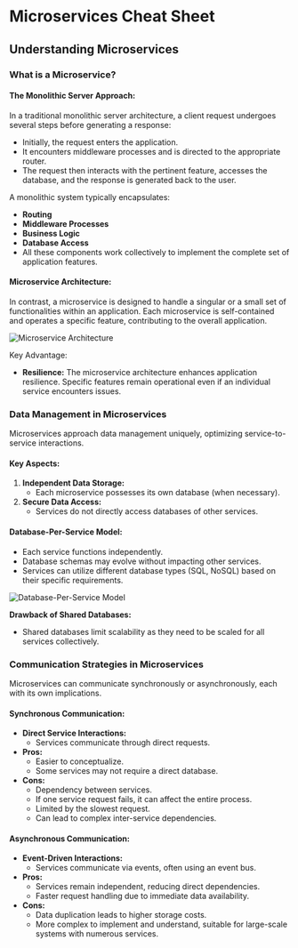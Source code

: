 
# Microservices Cheat Sheet

## Understanding Microservices

### What is a Microservice?

#### The Monolithic Server Approach:
In a traditional monolithic server architecture, a client request undergoes several steps before generating a response:
- Initially, the request enters the application.
- It encounters middleware processes and is directed to the appropriate router.
- The request then interacts with the pertinent feature, accesses the database, and the response is generated back to the user.

A monolithic system typically encapsulates:
- **Routing**
- **Middleware Processes**
- **Business Logic**
- **Database Access**
- All these components work collectively to implement the complete set of application features.

#### Microservice Architecture:
In contrast, a microservice is designed to handle a singular or a small set of functionalities within an application. Each microservice is self-contained and operates a specific feature, contributing to the overall application.

![Microservice Architecture](https://gyazo.com/9b1c406ba243b61a78b4626783deede7)

Key Advantage:
- **Resilience:** The microservice architecture enhances application resilience. Specific features remain operational even if an individual service encounters issues.

### Data Management in Microservices

Microservices approach data management uniquely, optimizing service-to-service interactions.

#### Key Aspects:

1. **Independent Data Storage:**
   - Each microservice possesses its own database (when necessary).
2. **Secure Data Access:**
   - Services do not directly access databases of other services.

#### Database-Per-Service Model:
- Each service functions independently.
- Database schemas may evolve without impacting other services.
- Services can utilize different database types (SQL, NoSQL) based on their specific requirements.

![Database-Per-Service Model](https://gyazo.com/3c71a440122ebfab7ec1da5d382a634a)

**Drawback of Shared Databases:**
- Shared databases limit scalability as they need to be scaled for all services collectively.

### Communication Strategies in Microservices

Microservices can communicate synchronously or asynchronously, each with its own implications.

#### Synchronous Communication:
- **Direct Service Interactions:**
  - Services communicate through direct requests.
- **Pros:**
  - Easier to conceptualize.
  - Some services may not require a direct database.
- **Cons:**
  - Dependency between services.
  - If one service request fails, it can affect the entire process.
  - Limited by the slowest request.
  - Can lead to complex inter-service dependencies.

#### Asynchronous Communication:
- **Event-Driven Interactions:**
  - Services communicate via events, often using an event bus.
- **Pros:**
  - Services remain independent, reducing direct dependencies.
  - Faster request handling due to immediate data availability.
- **Cons:**
  - Data duplication leads to higher storage costs.
  - More complex to implement and understand, suitable for large-scale systems with numerous services.
